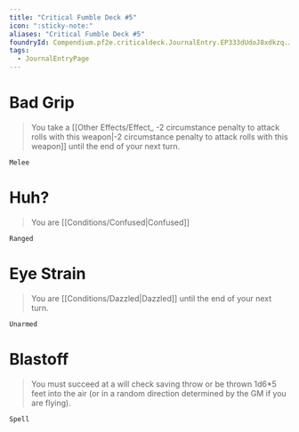 ```yaml
---
title: "Critical Fumble Deck #5"
icon: ":sticky-note:"
aliases: "Critical Fumble Deck #5"
foundryId: Compendium.pf2e.criticaldeck.JournalEntry.EP333dUdoJ8xdkzq.JournalEntryPage.LXVN3PrglHFeUUQI
tags:
  - JournalEntryPage
---
```

# Bad Grip

> You take a [[Other Effects/Effect_ -2 circumstance penalty to attack rolls with this weapon|-2 circumstance penalty to attack rolls with this weapon]] until the end of your next turn.

`Melee`

# Huh?

> You are [[Conditions/Confused|Confused]]

`Ranged`

# Eye Strain

> You are [[Conditions/Dazzled|Dazzled]] until the end of your next turn.

`Unarmed`

# Blastoff

> You must succeed at a will check saving throw or be thrown 1d6\*5 feet into the air (or in a random direction determined by the GM if you are flying).

`Spell`